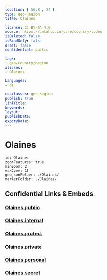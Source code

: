 ```yaml
---
location: [ 56.8 , 24 ] 
type: geo-Region
title: Olaines

license: CC BY-SA 4.0
source: https://datahub.io/core/country-codes
isDeleted: false
isReadOnly: false
draft: false
confidential: public

tags:
- geo/Country/Region
aliases:
- Olaines

Languages:
- de

cssclasses: geo-Region
publish: true
linkTitle: 
keywords: 
layout: 
publishDate: 
expiryDate: 
---
```


# Olaines

```leaflet
id: Olaines
zoomFeatures: true 
minZoom: 2 
maxZoom: 18
geojsonFolder: ./Olaines/
markerFolder: ./Olaines/
```


## Confidential Links & Embeds: 

### [Olaines.public](/_public/\Earth\Continent\Europe\Europe~North\Latvia\CountiesOlaines.public.md) 

### [Olaines.internal](/_internal/\Earth\Continent\Europe\Europe~North\Latvia\CountiesOlaines.internal.md) 

### [Olaines.protect](/_protect/\Earth\Continent\Europe\Europe~North\Latvia\CountiesOlaines.protect.md) 

### [Olaines.private](/_private/\Earth\Continent\Europe\Europe~North\Latvia\CountiesOlaines.private.md) 

### [Olaines.personal](/_personal/\Earth\Continent\Europe\Europe~North\Latvia\CountiesOlaines.personal.md) 

### [Olaines.secret](/_secret/\Earth\Continent\Europe\Europe~North\Latvia\CountiesOlaines.secret.md)

